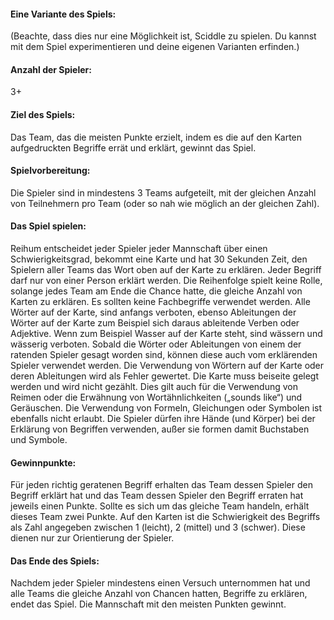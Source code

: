 #### Eine Variante des Spiels:
(Beachte, dass dies nur eine Möglichkeit ist, Sciddle zu spielen. Du kannst mit dem Spiel experimentieren und deine eigenen Varianten erfinden.)

#### Anzahl der Spieler: 
3+
#### Ziel des Spiels: 
Das Team, das die meisten Punkte erzielt, indem es die auf den Karten aufgedruckten Begriffe errät und erklärt, gewinnt das Spiel. 
#### Spielvorbereitung: 
Die Spieler sind in mindestens 3 Teams aufgeteilt, mit der gleichen Anzahl von Teilnehmern pro Team (oder so nah wie möglich an der gleichen Zahl).
#### Das Spiel spielen:
Reihum entscheidet jeder Spieler jeder Mannschaft über einen Schwierigkeitsgrad, bekommt eine Karte und hat 30 Sekunden Zeit, den Spielern aller Teams das Wort oben auf der Karte zu erklären. Jeder Begriff darf nur von einer Person erklärt werden. Die Reihenfolge spielt keine Rolle, solange jedes Team am Ende die Chance hatte, die gleiche Anzahl von Karten zu erklären. Es sollten keine Fachbegriffe verwendet werden.
Alle Wörter auf der Karte, sind anfangs verboten, ebenso Ableitungen der Wörter auf der Karte zum Beispiel sich daraus ableitende Verben oder Adjektive. Wenn zum Beispiel Wasser auf der Karte steht, sind wässern und wässerig verboten. Sobald die Wörter oder Ableitungen von einem der ratenden Spieler gesagt worden sind, können diese auch vom erklärenden Spieler verwendet werden.
Die Verwendung von Wörtern auf der Karte oder deren Ableitungen wird als Fehler gewertet. Die Karte muss beiseite gelegt werden und wird nicht gezählt. Dies gilt auch für die Verwendung von Reimen oder die Erwähnung von Wortähnlichkeiten („sounds like“) und Geräuschen. Die Verwendung von Formeln, Gleichungen oder Symbolen ist ebenfalls nicht erlaubt. Die Spieler dürfen ihre Hände (und Körper) bei der Erklärung von Begriffen verwenden, außer sie formen damit Buchstaben und Symbole.
#### Gewinnpunkte: 
Für jeden richtig geratenen Begriff erhalten das Team dessen Spieler den Begriff erklärt hat und das Team dessen Spieler den Begriff erraten hat jeweils einen Punkte. Sollte es sich um das gleiche Team handeln, erhält dieses Team zwei Punkte.
Auf den Karten ist die Schwierigkeit des Begriffs als Zahl angegeben zwischen 1 (leicht), 2 (mittel) und 3 (schwer). Diese dienen nur zur Orientierung der Spieler.
#### Das Ende des Spiels: 
Nachdem jeder Spieler mindestens einen Versuch unternommen hat und alle Teams die gleiche Anzahl von Chancen hatten, Begriffe zu erklären, endet das Spiel. Die Mannschaft mit den meisten Punkten gewinnt.
